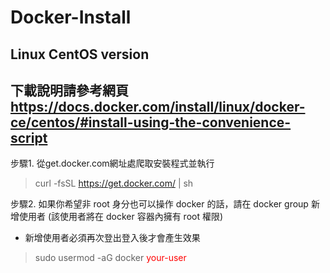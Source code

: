 # Docker-Install
## Linux CentOS version
## 下載說明請參考網頁 https://docs.docker.com/install/linux/docker-ce/centos/#install-using-the-convenience-script

步驟1. 從get.docker.com網址處爬取安裝程式並執行
> curl -fsSL https://get.docker.com/ | sh

步驟2. 如果你希望非 root 身分也可以操作 docker 的話，請在 docker group 新增使用者 (該使用者將在 docker 容器內擁有 root 權限)
* 新增使用者必須再次登出登入後才會產生效果
> sudo usermod -aG docker <span style="color:red">your-user</span>
